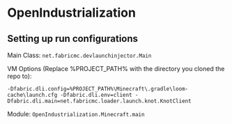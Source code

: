 # OpenIndustrialization


## Setting up run configurations

Main Class: `net.fabricmc.devlaunchinjector.Main`

VM Options (Replace %PROJECT_PATH% with the directory you cloned the repo to):
```
-Dfabric.dli.config=%PROJECT_PATH%\Minecraft\.gradle\loom-cache\launch.cfg -Dfabric.dli.env=client -Dfabric.dli.main=net.fabricmc.loader.launch.knot.KnotClient
```

Module: `OpenIndustrialization.Minecraft.main`